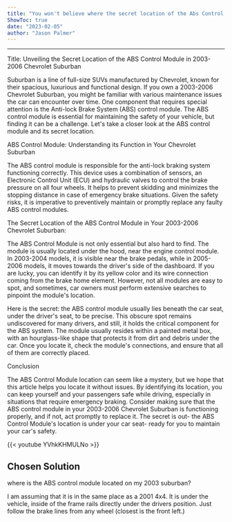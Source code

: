 ```yaml
---
title: "You won't believe where the secret location of the Abs Control Module is for your 2003-2006 Chevrolet Suburban!"
ShowToc: true 
date: "2023-02-05"
author: "Jason Palmer"
---
```

*****
Title: Unveiling the Secret Location of the ABS Control Module in 2003-2006 Chevrolet Suburban

Suburban is a line of full-size SUVs manufactured by Chevrolet, known for their spacious, luxurious and functional design. If you own a 2003-2006 Chevrolet Suburban, you might be familiar with various maintenance issues the car can encounter over time. One component that requires special attention is the Anti-lock Brake System (ABS) control module. The ABS control module is essential for maintaining the safety of your vehicle, but finding it can be a challenge. Let's take a closer look at the ABS control module and its secret location.

ABS Control Module: Understanding its Function in Your Chevrolet Suburban

The ABS control module is responsible for the anti-lock braking system functioning correctly. This device uses a combination of sensors, an Electronic Control Unit (ECU) and hydraulic valves to control the brake pressure on all four wheels. It helps to prevent skidding and minimizes the stopping distance in case of emergency brake situations. Given the safety risks, it is imperative to preventively maintain or promptly replace any faulty ABS control modules.

The Secret Location of the ABS Control Module in Your 2003-2006 Chevrolet Suburban:

The ABS Control Module is not only essential but also hard to find. The module is usually located under the hood, near the engine control module. In 2003-2004 models, it is visible near the brake pedals, while in 2005-2006 models, it moves towards the driver's side of the dashboard. If you are lucky, you can identify it by its yellow color and its wire connection coming from the brake home element. However, not all modules are easy to spot, and sometimes, car owners must perform extensive searches to pinpoint the module's location.

Here is the secret: the ABS control module usually lies beneath the car seat, under the driver's seat, to be precise. This obscure spot remains undiscovered for many drivers, and still, it holds the critical component for the ABS system. The module usually resides within a painted metal box, with an hourglass-like shape that protects it from dirt and debris under the car. Once you locate it, check the module's connections, and ensure that all of them are correctly placed.

Conclusion

The ABS Control Module location can seem like a mystery, but we hope that this article helps you locate it without issues. By identifying its location, you can keep yourself and your passengers safe while driving, especially in situations that require emergency braking. Consider making sure that the ABS control module in your 2003-2006 Chevrolet Suburban is functioning properly, and if not, act promptly to replace it. The secret is out- the ABS Control Module's location is under your car seat- ready for you to maintain your car's safety.

{{< youtube YVhkKHMULNo >}} 



## Chosen Solution
 where is the ABS control module located on my 2003 suburban?

 I am assuming that it is in the same place as a 2001 4x4. It is under the vehicle, inside of the frame rails directly under the drivers position. Just follow the brake lines from any wheel (closest is the front left.)




